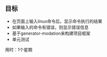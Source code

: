 ## 目标

- 在页面上输入linux命令后，显示命令执行的结果
- 如果输入的命令有错误，则显示错误信息
- 基于generator-modation来构建项目框架
- 单元测试

用时：1个星期
